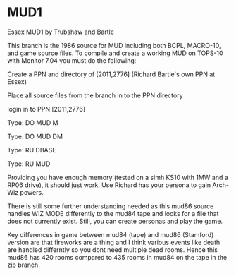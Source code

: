 # MUD1
Essex MUD1 by Trubshaw and Bartle

This branch is the 1986 source for MUD including both BCPL, MACRO-10, and game source files. To compile and create a working MUD
on TOPS-10 with Monitor 7.04 you must do the following:

Create a PPN and directory of [2011,2776] (Richard Bartle's own PPN at Essex)

Place all source files from the branch in to the PPN directory

login in to PPN [2011,2776]

Type: DO MUD M

Type: DO MUD DM

Type: RU DBASE

Type: RU MUD

Providing you have enough memory (tested on a simh KS10 with 1MW and a RP06 drive), it should just work. Use Richard has your
persona to gain Arch-Wiz powers.

There is still some further understanding needed as this mud86 source handles WIZ MODE differently to the mud84 tape and looks for
a file that does not currently exist. Still, you can create personas and play the game.

Key differences in game between mud84 (tape) and mud86 (Stamford) version are that fireworks are a thing and I think various events like
death are handled differntly so you dont need multiple dead rooms. Hence this mud86 has 420 rooms compared to 435 rooms in mud84 on
the tape in the zip branch.
